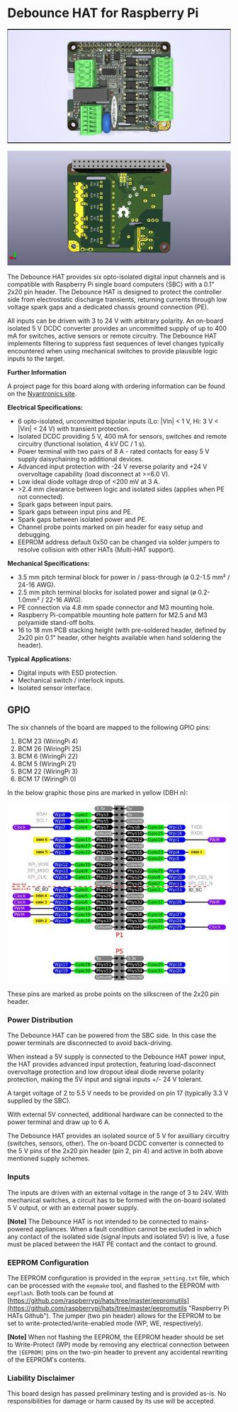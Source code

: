 # Debounce HAT for Raspberry Pi #

![Debounce HAT](debounce_hat_rev1_3_003.jpg)

![Debounce HAT back](debounce_hat_rev1_3_003a.jpg)

The Debounce HAT provides six opto-isolated digital input channels and is compatible with Raspberry Pi single board computers (SBC) with a 0.1" 2x20 pin header.
The Debounce HAT is designed to protect the controller side from electrostatic discharge transients, returning currents through low voltage spark gaps and a dedicated chassis ground connection (PE).

All inputs can be driven with 3 to 24 V with arbitrary polarity. An on-board isolated 5 V DCDC converter provides an uncommitted supply of up to 400 mA for switches, active sensors or remote circuitry.
The Debounce HAT implements filtering to suppress fast sequences of level changes typically encountered when using mechanical switches to provide plausible logic inputs to the target.

**Further Information**

A project page for this board along with ordering information can be found on the [Nyantronics site](http://www.nyantronics.com/debounce_hat.php "Debounce HAT on Nyantronics site").

**Electrical Specifications:**

-  6 opto-isolated, uncommitted bipolar inputs (Lo: |Vin| < 1 V, Hi: 3 V < |Vin| < 24 V) with transient protection.
-  Isolated DCDC providing 5 V, 400 mA for sensors, switches and remote circuitry (functional isolation, 4 kV DC / 1 s).
-  Power terminal with two pairs of 8 A - rated contacts for easy 5 V supply daisychaining to additional devices.
-  Advanced input protection with -24 V reverse polarity and +24 V overvoltage capability (load disconnect at &gt;=6.0 V).
-  Low ideal diode voltage drop of &lt;200 mV at 3 A.
-  &gt;2.4 mm clearance between logic and isolated sides (applies when PE not connected).
-  Spark gaps between input pairs.
-  Spark gaps between input pins and PE.
-  Spark gaps between isolated power and PE.
-  Channel probe points marked on pin header for easy setup and debugging.
-  EEPROM address default 0x50 can be changed via solder jumpers to resolve collision with other HATs (Multi-HAT support).  

**Mechanical Specifications:**

- 3.5 mm pitch terminal block for power in / pass-through (ø 0.2-1.5 mm² / 24-16 AWG).
- 2.5 mm pitch terminal blocks for isolated power and signal (ø 0.2-1.0mm² / 22-16 AWG).
- PE connection via 4.8 mm spade connector and M3 mounting hole.
- Raspberry Pi-compatible mounting hole pattern for M2.5 and M3 polyamide stand-off bolts. 
- 16 to 18 mm PCB stacking height (with pre-soldered header, defined by 2x20 pin 0.1" header, other heights available when hand soldering the header).

  
**Typical Applications:**

-  Digital inputs with ESD protection.
-  Mechanical switch / interlock inputs.
-  Isolated sensor interface.

  
## GPIO ##

The six channels of the board are mapped to the following GPIO pins:

  1. BCM 23 (WiringPi 4)
  2. BCM 26 (WiringPi 25)
  3. BCM 6 (WiringPi 22)
  4. BCM 5 (WiringPi 21)
  5. BCM 22 (WiringPi 3)
  6. BCM 17 (WiringPi 0)

In the below graphic those pins are marked in yellow (DBH n):

![Debounce HAT GPIO](debounce_hat_gpio.jpg)

These pins are marked as probe points on the silkscreen of the 2x20 pin header.

### Power Distribution ###

The Debounce HAT can be powered from the SBC side. In this case the power terminals are disconnected to avoid back-driving. 

When instead a 5V supply is connected to the Debounce HAT power input, the HAT provides advanced input protection, featuring load-disconnect overvoltage protection and low dropout ideal diode reverse polarity protection, making the 5V input and signal inputs +/- 24 V tolerant.

A target voltage of 2 to 5.5 V needs to be provided on pin 17 (typically 3.3 V supplied by the SBC).

With external 5V connected, additional hardware can be connected to the power terminal and draw up to 6 A.

The Debounce HAT provides an isolated source of 5 V for axuilliary circuitry (switches, sensors, other). The on-board DCDC converter is connected to the 5 V pins of the 2x20 pin header (pin 2, pin 4) and active in both above mentioned supply schemes.

### Inputs ###

The inputs are driven with an external voltage in the range of 3 to 24V. With mechanical switches, a circuit has to be formed with the on-board isolated 5 V output, or with an external power supply.

**[Note]** The Debounce HAT is not intended to be connected to mains-powered appliances. When a fault condition cannot be excluded in which any contact of the isolated side (signal inputs and isolated 5V) is live, a fuse must be placed between the HAT PE contact and the contact to ground.

### EEPROM Configuration ###

The EEPROM configuration is provided in the `eeprom_setting.txt` file, which can be processed with the `eepmake` tool, and flashed to the EEPROM with `eepflash`. Both tools can be found at [https://github.com/raspberrypi/hats/tree/master/eepromutils](https://github.com/raspberrypi/hats/tree/master/eepromutils "Raspberry Pi HATs Github"). The jumper (two pin header) allows for the EEPROM to be set to write-protected/write-enabled mode (WP, WE, respectively).

**[Note]** When not flashing the EEPROM, the EEPROM header should be set to Write-Protect (WP) mode by removing any electrical connection between the `|EEPROM|` pins on the two-pin header to prevent any accidental rewriting of the EEPROM's contents.


### Liability Disclaimer ###

This board design has passed preliminary testing and is provided as-is. No responsibilities for damage or harm caused by its use will be accepted.
